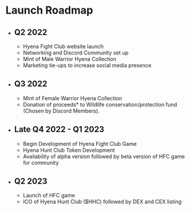 # Launch Roadmap
- ## Q2 2022 
	- Hyena Fight Club website launch
	- Networking and Discord Community set up
	- Mint of Male Warrior Hyena Collection
	- Marketing tie-ups to increase social media presence

 - ## Q3 2022
	 - Mint of Female Warrior Hyena Collection
	 - Donation of proceeds* to Wildlife conservation/protection fund (Chosen by Discord Members).
	 
- ## Late Q4 2022 - Q1 2023
	- Begin Development of Hyena Fight Club Game
	- Hyena Hunt Club Token Development 
	- Availability of alpha version followed by beta version of HFC game for community
	
- ## Q2 2023
	- Launch of HFC game 
	- ICO of Hyena Hunt Club ($HHC) followed by DEX and CEX listing